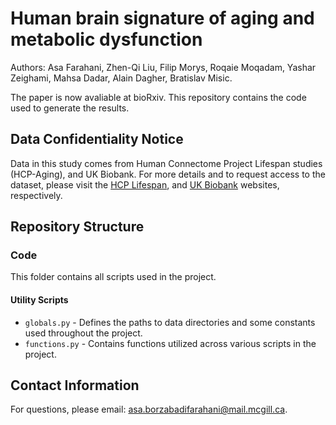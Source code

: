 # Human brain signature of aging and metabolic dysfunction

Authors: Asa Farahani, Zhen-Qi Liu, Filip Morys, Roqaie Moqadam, Yashar Zeighami, Mahsa Dadar, Alain Dagher, Bratislav Misic.

The paper is now avaliable at bioRxiv. This repository contains the code used to generate the results.

## Data Confidentiality Notice
Data in this study comes from Human Connectome Project Lifespan studies (HCP-Aging), and UK Biobank. For more details and to request access to the dataset, please visit the [HCP Lifespan](https://www.humanconnectome.org/lifespan-studies), and [UK Biobank](https://www.ukbiobank.ac.uk/) websites, respectively.

## Repository Structure
### Code
This folder contains all scripts used in the project.

#### Utility Scripts
- `globals.py` - Defines the paths to data directories and some constants used throughout the project.
- `functions.py` - Contains functions utilized across various scripts in the project.

## Contact Information
For questions, please email: [asa.borzabadifarahani@mail.mcgill.ca](mailto:asa.borzabadifarahani@mail.mcgill.ca).

